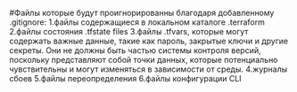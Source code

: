 #Файлы которые будут проигнорированны благодаря добавленному .gitignore:
 1.файлы содержащиеся в локальном каталоге .terraform
 2.файлы состояния .tfstate files
 3.файлы .tfvars, которые могут содержать важные данные, такие как пароль, закрытые ключи и другие секреты. Они не должны быть частью системы контроля версий, поскольку представляют собой точки данных, которые потенциально чувствительны и могут изменяться в зависимости от среды.
 4.журналы сбоев
 5.файлы переопределения
 6.файлы конфигурации CLI
